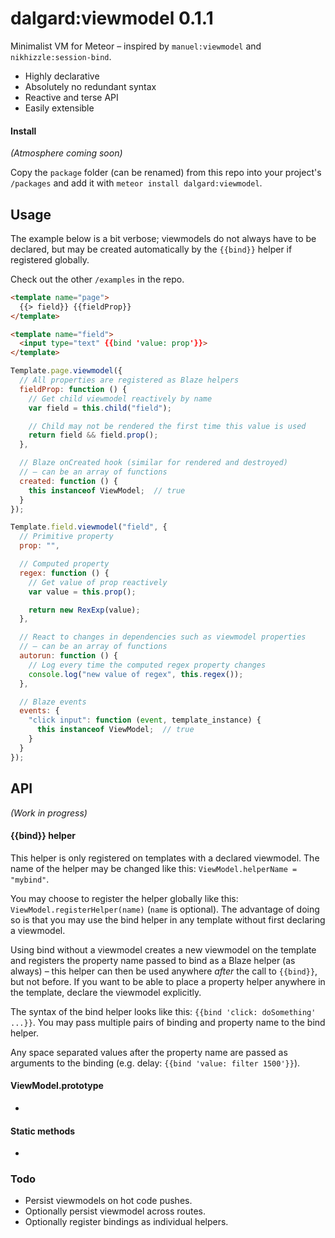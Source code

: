 dalgard:viewmodel 0.1.1
=======================

Minimalist VM for Meteor – inspired by `manuel:viewmodel` and `nikhizzle:session-bind`.

- Highly declarative
- Absolutely no redundant syntax
- Reactive and terse API
- Easily extensible


#### Install

*(Atmosphere coming soon)*

Copy the `package` folder (can be renamed) from this repo into your project's `/packages` and add it with `meteor install dalgard:viewmodel`.


## Usage

The example below is a bit verbose; viewmodels do not always have to be declared, but may be created automatically by the `{{bind}}` helper if registered globally.

Check out the other `/examples` in the repo.

```html
<template name="page">
  {{> field}} {{fieldProp}}
</template>

<template name="field">
  <input type="text" {{bind 'value: prop'}}>
</template>
```

```javascript
Template.page.viewmodel({
  // All properties are registered as Blaze helpers
  fieldProp: function () {
    // Get child viewmodel reactively by name
    var field = this.child("field");

    // Child may not be rendered the first time this value is used
    return field && field.prop();
  },

  // Blaze onCreated hook (similar for rendered and destroyed)
  // – can be an array of functions
  created: function () {
    this instanceof ViewModel;  // true
  }
});

Template.field.viewmodel("field", {
  // Primitive property
  prop: "",

  // Computed property
  regex: function () {
    // Get value of prop reactively
    var value = this.prop();

    return new RexExp(value);
  },

  // React to changes in dependencies such as viewmodel properties
  // – can be an array of functions
  autorun: function () {
    // Log every time the computed regex property changes
    console.log("new value of regex", this.regex());
  },

  // Blaze events
  events: {
    "click input": function (event, template_instance) {
      this instanceof ViewModel;  // true
    }
  }
});
```


## API

*(Work in progress)*

#### {{bind}} helper

This helper is only registered on templates with a declared viewmodel. The name of the helper may be changed like this: `ViewModel.helperName = "mybind"`.

You may choose to register the helper globally like this: `ViewModel.registerHelper(name)` (`name` is optional). The advantage of doing so is that you may use the bind helper in any template without first declaring a viewmodel.

Using bind without a viewmodel creates a new viewmodel on the template and registers the property name passed to bind as a Blaze helper (as always) – this helper can then be used anywhere *after* the call to `{{bind}}`, but not before. If you want to be able to place a property helper anywhere in the template, declare the viewmodel explicitly.

The syntax of the bind helper looks like this: `{{bind 'click: doSomething' ...}}`. You may pass multiple pairs of binding and property name to the bind helper.

Any space separated values after the property name are passed as arguments to the binding (e.g. delay: `{{bind 'value: filter 1500'}}`).

#### ViewModel.prototype

-


#### Static methods

-


### Todo

- Persist viewmodels on hot code pushes.
- Optionally persist viewmodel across routes.
- Optionally register bindings as individual helpers.
